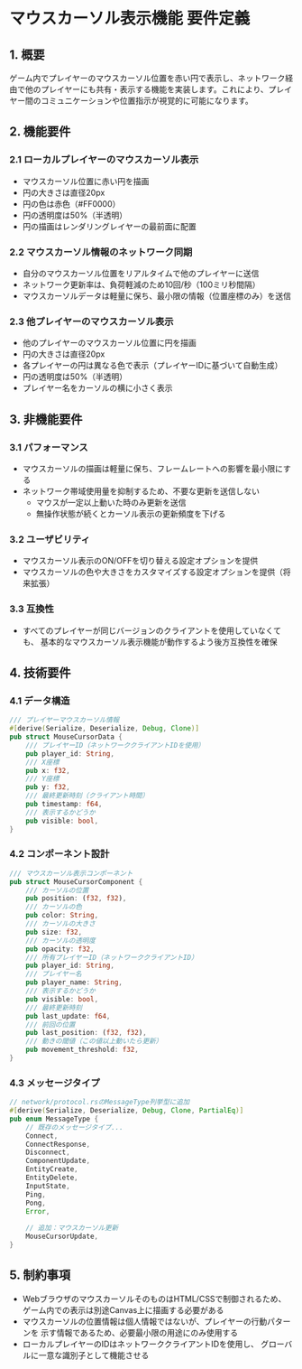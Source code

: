 # マウスカーソル表示機能 要件定義

## 1. 概要

ゲーム内でプレイヤーのマウスカーソル位置を赤い円で表示し、ネットワーク経由で他のプレイヤーにも共有・表示する機能を実装します。これにより、プレイヤー間のコミュニケーションや位置指示が視覚的に可能になります。

## 2. 機能要件

### 2.1 ローカルプレイヤーのマウスカーソル表示

- マウスカーソル位置に赤い円を描画
- 円の大きさは直径20px
- 円の色は赤色（#FF0000）
- 円の透明度は50%（半透明）
- 円の描画はレンダリングレイヤーの最前面に配置

### 2.2 マウスカーソル情報のネットワーク同期

- 自分のマウスカーソル位置をリアルタイムで他のプレイヤーに送信
- ネットワーク更新率は、負荷軽減のため10回/秒（100ミリ秒間隔）
- マウスカーソルデータは軽量に保ち、最小限の情報（位置座標のみ）を送信

### 2.3 他プレイヤーのマウスカーソル表示

- 他のプレイヤーのマウスカーソル位置に円を描画
- 円の大きさは直径20px
- 各プレイヤーの円は異なる色で表示（プレイヤーIDに基づいて自動生成）
- 円の透明度は50%（半透明）
- プレイヤー名をカーソルの横に小さく表示

## 3. 非機能要件

### 3.1 パフォーマンス

- マウスカーソルの描画は軽量に保ち、フレームレートへの影響を最小限にする
- ネットワーク帯域使用量を抑制するため、不要な更新を送信しない
  - マウスが一定以上動いた時のみ更新を送信
  - 無操作状態が続くとカーソル表示の更新頻度を下げる

### 3.2 ユーザビリティ

- マウスカーソル表示のON/OFFを切り替える設定オプションを提供
- マウスカーソルの色や大きさをカスタマイズする設定オプションを提供（将来拡張）

### 3.3 互換性

- すべてのプレイヤーが同じバージョンのクライアントを使用していなくても、
  基本的なマウスカーソル表示機能が動作するよう後方互換性を確保

## 4. 技術要件

### 4.1 データ構造

```rust
/// プレイヤーマウスカーソル情報
#[derive(Serialize, Deserialize, Debug, Clone)]
pub struct MouseCursorData {
    /// プレイヤーID（ネットワーククライアントIDを使用）
    pub player_id: String,
    /// X座標
    pub x: f32,
    /// Y座標
    pub y: f32,
    /// 最終更新時刻（クライアント時間）
    pub timestamp: f64,
    /// 表示するかどうか
    pub visible: bool,
}
```

### 4.2 コンポーネント設計

```rust
/// マウスカーソル表示コンポーネント
pub struct MouseCursorComponent {
    /// カーソルの位置
    pub position: (f32, f32),
    /// カーソルの色
    pub color: String,
    /// カーソルの大きさ
    pub size: f32,
    /// カーソルの透明度
    pub opacity: f32,
    /// 所有プレイヤーID（ネットワーククライアントID）
    pub player_id: String,
    /// プレイヤー名
    pub player_name: String,
    /// 表示するかどうか
    pub visible: bool,
    /// 最終更新時刻
    pub last_update: f64,
    /// 前回の位置
    pub last_position: (f32, f32),
    /// 動きの閾値（この値以上動いたら更新）
    pub movement_threshold: f32,
}
```

### 4.3 メッセージタイプ

```rust
// network/protocol.rsのMessageType列挙型に追加
#[derive(Serialize, Deserialize, Debug, Clone, PartialEq)]
pub enum MessageType {
    // 既存のメッセージタイプ...
    Connect,
    ConnectResponse,
    Disconnect,
    ComponentUpdate,
    EntityCreate,
    EntityDelete,
    InputState,
    Ping,
    Pong,
    Error,
    
    // 追加：マウスカーソル更新
    MouseCursorUpdate,
}
```

## 5. 制約事項

- WebブラウザのマウスカーソルそのものはHTML/CSSで制御されるため、
  ゲーム内での表示は別途Canvas上に描画する必要がある
- マウスカーソルの位置情報は個人情報ではないが、プレイヤーの行動パターンを
  示す情報であるため、必要最小限の用途にのみ使用する
- ローカルプレイヤーのIDはネットワーククライアントIDを使用し、
  グローバルに一意な識別子として機能させる 